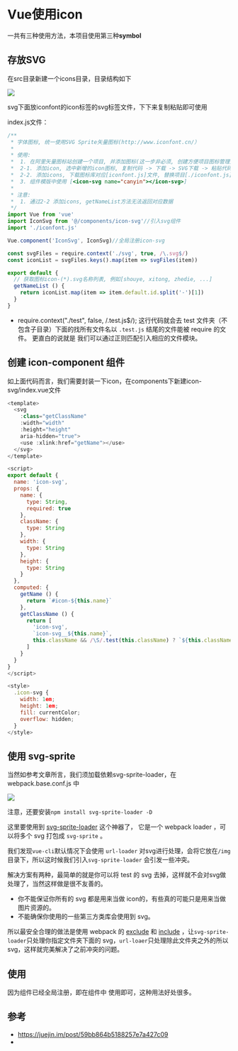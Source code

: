 # Vue使用icon

一共有三种使用方法，本项目使用第三种**symbol**

## 存放SVG

在src目录新建一个icons目录，目录结构如下

![](https://raw.githubusercontent.com/xinyuan960205/pic_resource/master/image/icons%E7%BB%93%E6%9E%84%E5%9B%BE.PNG)

svg下面放iconfont的icon标签的svg标签文件，下下来复制粘贴即可使用



index.js文件：

```js
/**
 * 字体图标, 统一使用SVG Sprite矢量图标(http://www.iconfont.cn/）
 *
 * 使用:
 *  1. 在阿里矢量图标站创建一个项目, 并添加图标(这一步非必须, 创建方便项目图标管理)
 *  2-1. 添加icon, 选中新增的icon图标, 复制代码 -> 下载 -> SVG下载 -> 粘贴代码(重命名)
 *  2-2. 添加icons, 下载图标库对应[iconfont.js]文件, 替换项目[./iconfont.js]文件
 *  3. 组件模版中使用 [<icon-svg name="canyin"></icon-svg>]
 *
 * 注意:
 *  1. 通过2-2 添加icons, getNameList方法无法返回对应数据
 */
import Vue from 'vue'
import IconSvg from '@/components/icon-svg'//引入svg组件
import './iconfont.js'

Vue.component('IconSvg', IconSvg)//全局注册icon-svg

const svgFiles = require.context('./svg', true, /\.svg$/)
const iconList = svgFiles.keys().map(item => svgFiles(item))

export default {
  // 获取图标icon-(*).svg名称列表, 例如[shouye, xitong, zhedie, ...]
  getNameList () {
    return iconList.map(item => item.default.id.split('-')[1])
  }
}
```

- require.context("./test", false, /.test.js$/); 这行代码就会去 test 文件夹（不包含子目录）下面的找所有文件名以 `.test.js` 结尾的文件能被 require 的文件。 更直白的说就是 我们可以通过正则匹配引入相应的文件模块。



## 创建 icon-component 组件

如上面代码而言，我们需要封装一下icon，在components下新建icon-svg/index.vue文件

```js
<template>
  <svg
    :class="getClassName"
    :width="width"
    :height="height"
    aria-hidden="true">
    <use :xlink:href="getName"></use>
  </svg>
</template>

<script>
export default {
  name: 'icon-svg',
  props: {
    name: {
      type: String,
      required: true
    },
    className: {
      type: String
    },
    width: {
      type: String
    },
    height: {
      type: String
    }
  },
  computed: {
    getName () {
      return `#icon-${this.name}`
    },
    getClassName () {
      return [
        'icon-svg',
        `icon-svg__${this.name}`,
        this.className && /\S/.test(this.className) ? `${this.className}` : ''
      ]
    }
  }
}
</script>

<style>
  .icon-svg {
    width: 1em;
    height: 1em;
    fill: currentColor;
    overflow: hidden;
  }
</style>
```

## 使用 svg-sprite

当然如参考文章所言，我们须加载依赖svg-sprite-loader，在webpack.base.conf.js 中

![](https://raw.githubusercontent.com/xinyuan960205/pic_resource/master/image/svg%E9%85%8D%E7%BD%AE.PNG)

注意，还要安装`npm install svg-sprite-loader -D`

这里要使用到 [svg-sprite-loader](https://github.com/kisenka/svg-sprite-loader) 这个神器了， 它是一个 webpack loader ，可以将多个 svg 打包成 `svg-sprite` 。

我们发现`vue-cli`默认情况下会使用 `url-loader` 对svg进行处理，会将它放在`/img` 目录下，所以这时候我们引入`svg-sprite-loader` 会引发一些冲突。

解决方案有两种，最简单的就是你可以将 test 的 svg 去掉，这样就不会对svg做处理了，当然这样做是很不友善的。

- 你不能保证你所有的 svg 都是用来当做 icon的，有些真的可能只是用来当做图片资源的。
- 不能确保你使用的一些第三方类库会使用到 svg。

所以最安全合理的做法是使用 webpack 的 [exclude](https://webpack.js.org/configuration/module/#rule-exclude) 和 [include](https://webpack.js.org/configuration/module/#rule-include) ，让`svg-sprite-loader`只处理你指定文件夹下面的 svg，`url-loaer`只处理除此文件夹之外的所以 svg，这样就完美解决了之前冲突的问题。

## 使用

因为组件已经全局注册，即在组件中  <svg-icon iconClass="money"></svg-icon> 使用即可，这种用法好处很多。

## 参考

- https://juejin.im/post/59bb864b5188257e7a427c09
- 